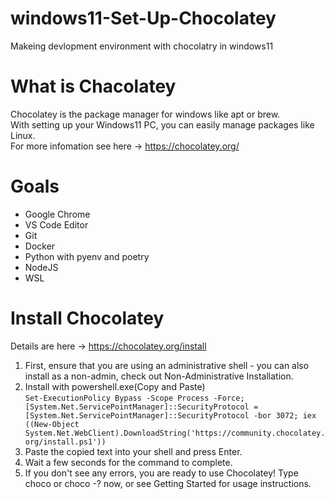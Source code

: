 # windows11-Set-Up-Chocolatey
Makeing devlopment environment with chocolatry in windows11

# What is Chacolatey
Chocolatey is the package manager for windows like apt or brew.  
With setting up your Windows11 PC, you can easily manage packages like Linux.  
For more infomation see here -> https://chocolatey.org/


# Goals
+ Google Chrome
+ VS Code Editor
+ Git
+ Docker
+ Python with pyenv and poetry
+ NodeJS
+ WSL

# Install Chocolatey
Details are here -> https://chocolatey.org/install
1. First, ensure that you are using an administrative shell - you can also install as a non-admin, check out Non-Administrative Installation.
2. Install with powershell.exe(Copy and Paste)  
```Set-ExecutionPolicy Bypass -Scope Process -Force; [System.Net.ServicePointManager]::SecurityProtocol = [System.Net.ServicePointManager]::SecurityProtocol -bor 3072; iex ((New-Object System.Net.WebClient).DownloadString('https://community.chocolatey.org/install.ps1'))```
3. Paste the copied text into your shell and press Enter.
4. Wait a few seconds for the command to complete.
5. If you don't see any errors, you are ready to use Chocolatey! Type choco or choco -? now, or see Getting Started for usage instructions.
